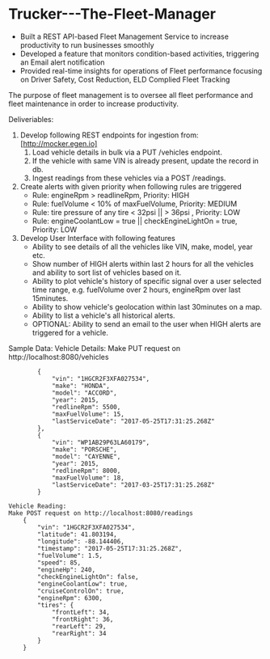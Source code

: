 # Trucker---The-Fleet-Manager

 * Built a REST API-based Fleet Management Service to increase productivity to run businesses smoothly 
 * Developed a feature that monitors condition-based activities, triggering an Email alert notification
 * Provided real-time insights for operations of Fleet performance focusing on Driver Safety, Cost Reduction, ELD Complied Fleet Tracking
    
The purpose of fleet management is to oversee all fleet  performance and fleet maintenance in order to increase productivity.

Deliveriables:
1. Develop following REST endpoints for ingestion from: [http://mocker.egen.io]
    1. Load vehicle details in bulk via a PUT /vehicles endpoint.
    2. If the vehicle with same VIN is already present, update the record in db.
    3. Ingest readings from these vehicles via a POST /readings.
2. Create alerts with given priority when following rules are triggered
    * Rule: engineRpm > readlineRpm, Priority: HIGH
    * Rule: fuelVolume < 10% of maxFuelVolume, Priority: MEDIUM
    * Rule: tire pressure of any tire < 32psi || > 36psi , Priority: LOW
    * Rule: engineCoolantLow = true || checkEngineLightOn = true, Priority: LOW
3. Develop User Interface with following features
    * Ability to see details of all the vehicles like VIN, make, model, year etc.
    * Show number of HIGH alerts within last 2 hours for all the vehicles and ability to sort list of vehicles based on it.
    * Ability to plot vehicle's history of specific signal over a user selected time range, e.g. fuelVolume over 2 hours, engineRpm over last   15minutes.
    * Ability to show vehicle's geolocation within last 30minutes on a map.
    * Ability to list a vehicle's all historical alerts.
    * OPTIONAL: Ability to send an email to the user when HIGH alerts are triggered for a vehicle.


Sample Data:
    Vehicle Details: 
    Make PUT request on http://localhost:8080/vehicles
       
            {
                "vin": "1HGCR2F3XFA027534",
                "make": "HONDA",
                "model": "ACCORD",
                "year": 2015,
                "redlineRpm": 5500,
                "maxFuelVolume": 15,
                "lastServiceDate": "2017-05-25T17:31:25.268Z"
            },
            {
                "vin": "WP1AB29P63LA60179",
                "make": "PORSCHE",
                "model": "CAYENNE",
                "year": 2015,
                "redlineRpm": 8000,
                "maxFuelVolume": 18,
                "lastServiceDate": "2017-03-25T17:31:25.268Z"
            }

    Vehicle Reading:
    Make POST request on http://localhost:8080/readings
        {
            "vin": "1HGCR2F3XFA027534",
            "latitude": 41.803194,
            "longitude": -88.144406,
            "timestamp": "2017-05-25T17:31:25.268Z",
            "fuelVolume": 1.5,
            "speed": 85,
            "engineHp": 240,
            "checkEngineLightOn": false,
            "engineCoolantLow": true,
            "cruiseControlOn": true,
            "engineRpm": 6300,
            "tires": {
                "frontLeft": 34,
                "frontRight": 36,
                "rearLeft": 29,
                "rearRight": 34
            }
        }
